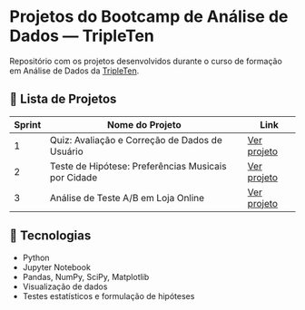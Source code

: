 # Projetos do Bootcamp de Análise de Dados — TripleTen

Repositório com os projetos desenvolvidos durante o curso de formação em Análise de Dados da [TripleTen](https://tripleten.com).

## 📌 Lista de Projetos

| Sprint | Nome do Projeto                                    | Link |
|--------|----------------------------------------------------|------|
| 1      | Quiz: Avaliação e Correção de Dados de Usuário     | [Ver projeto](./sprint-01-quiz-qualidade-dados/) |
| 2      | Teste de Hipótese: Preferências Musicais por Cidade | [Ver projeto](./sprint-02-preferencias-musicais-cidades/) |
| 3      | Análise de Teste A/B em Loja Online                | [Ver projeto](./sprint-03-ab-test-loja-online/) |

## 🧰 Tecnologias
- Python
- Jupyter Notebook
- Pandas, NumPy, SciPy, Matplotlib
- Visualização de dados
- Testes estatísticos e formulação de hipóteses

